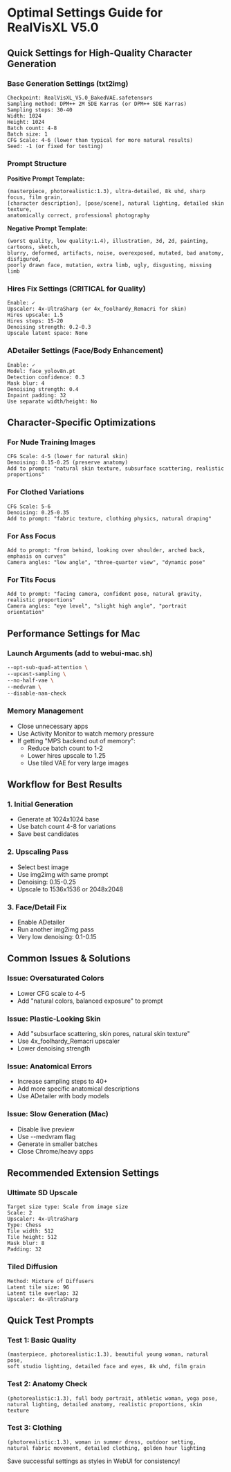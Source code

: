 # Optimal Settings Guide for RealVisXL V5.0

## Quick Settings for High-Quality Character Generation

### Base Generation Settings (txt2img)
```
Checkpoint: RealVisXL_V5.0_BakedVAE.safetensors
Sampling method: DPM++ 2M SDE Karras (or DPM++ SDE Karras)
Sampling steps: 30-40
Width: 1024
Height: 1024
Batch count: 4-8
Batch size: 1
CFG Scale: 4-6 (lower than typical for more natural results)
Seed: -1 (or fixed for testing)
```

### Prompt Structure
**Positive Prompt Template:**
```
(masterpiece, photorealistic:1.3), ultra-detailed, 8k uhd, sharp focus, film grain,
[character description], [pose/scene], natural lighting, detailed skin texture,
anatomically correct, professional photography
```

**Negative Prompt Template:**
```
(worst quality, low quality:1.4), illustration, 3d, 2d, painting, cartoons, sketch,
blurry, deformed, artifacts, noise, overexposed, mutated, bad anatomy, disfigured,
poorly drawn face, mutation, extra limb, ugly, disgusting, missing limb
```

### Hires Fix Settings (CRITICAL for Quality)
```
Enable: ✓
Upscaler: 4x-UltraSharp (or 4x_foolhardy_Remacri for skin)
Hires upscale: 1.5
Hires steps: 15-20
Denoising strength: 0.2-0.3
Upscale latent space: None
```

### ADetailer Settings (Face/Body Enhancement)
```
Enable: ✓
Model: face_yolov8n.pt
Detection confidence: 0.3
Mask blur: 4
Denoising strength: 0.4
Inpaint padding: 32
Use separate width/height: No
```

## Character-Specific Optimizations

### For Nude Training Images
```
CFG Scale: 4-5 (lower for natural skin)
Denoising: 0.15-0.25 (preserve anatomy)
Add to prompt: "natural skin texture, subsurface scattering, realistic proportions"
```

### For Clothed Variations
```
CFG Scale: 5-6
Denoising: 0.25-0.35
Add to prompt: "fabric texture, clothing physics, natural draping"
```

### For Ass Focus
```
Add to prompt: "from behind, looking over shoulder, arched back, emphasis on curves"
Camera angles: "low angle", "three-quarter view", "dynamic pose"
```

### For Tits Focus
```
Add to prompt: "facing camera, confident pose, natural gravity, realistic proportions"
Camera angles: "eye level", "slight high angle", "portrait orientation"
```

## Performance Settings for Mac

### Launch Arguments (add to webui-mac.sh)
```bash
--opt-sub-quad-attention \
--upcast-sampling \
--no-half-vae \
--medvram \
--disable-nan-check
```

### Memory Management
- Close unnecessary apps
- Use Activity Monitor to watch memory pressure
- If getting "MPS backend out of memory":
  - Reduce batch count to 1-2
  - Lower hires upscale to 1.25
  - Use tiled VAE for very large images

## Workflow for Best Results

### 1. Initial Generation
- Generate at 1024x1024 base
- Use batch count 4-8 for variations
- Save best candidates

### 2. Upscaling Pass
- Select best image
- Use img2img with same prompt
- Denoising: 0.15-0.25
- Upscale to 1536x1536 or 2048x2048

### 3. Face/Detail Fix
- Enable ADetailer
- Run another img2img pass
- Very low denoising: 0.1-0.15

## Common Issues & Solutions

### Issue: Oversaturated Colors
- Lower CFG scale to 4-5
- Add "natural colors, balanced exposure" to prompt

### Issue: Plastic-Looking Skin
- Add "subsurface scattering, skin pores, natural skin texture"
- Use 4x_foolhardy_Remacri upscaler
- Lower denoising strength

### Issue: Anatomical Errors
- Increase sampling steps to 40+
- Add more specific anatomical descriptions
- Use ADetailer with body models

### Issue: Slow Generation (Mac)
- Disable live preview
- Use --medvram flag
- Generate in smaller batches
- Close Chrome/heavy apps

## Recommended Extension Settings

### Ultimate SD Upscale
```
Target size type: Scale from image size
Scale: 2
Upscaler: 4x-UltraSharp
Type: Chess
Tile width: 512
Tile height: 512
Mask blur: 8
Padding: 32
```

### Tiled Diffusion
```
Method: Mixture of Diffusers
Latent tile size: 96
Latent tile overlap: 32
Upscaler: 4x-UltraSharp
```

## Quick Test Prompts

### Test 1: Basic Quality
```
(masterpiece, photorealistic:1.3), beautiful young woman, natural pose,
soft studio lighting, detailed face and eyes, 8k uhd, film grain
```

### Test 2: Anatomy Check
```
(photorealistic:1.3), full body portrait, athletic woman, yoga pose,
natural lighting, detailed anatomy, realistic proportions, skin texture
```

### Test 3: Clothing
```
(photorealistic:1.3), woman in summer dress, outdoor setting,
natural fabric movement, detailed clothing, golden hour lighting
```

Save successful settings as styles in WebUI for consistency!